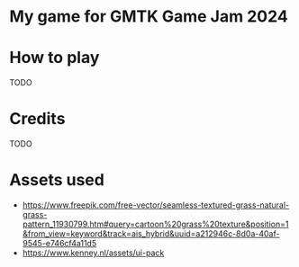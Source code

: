 ﻿# My game for GMTK Game Jam 2024

# How to play

TODO

# Credits

TODO

# Assets used
- https://www.freepik.com/free-vector/seamless-textured-grass-natural-grass-pattern_11930799.htm#query=cartoon%20grass%20texture&position=1&from_view=keyword&track=ais_hybrid&uuid=a212946c-8d0a-40af-9545-e746cf4a11d5
- https://www.kenney.nl/assets/ui-pack
